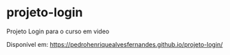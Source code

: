 # projeto-login
Projeto Login para o curso em video 
 
Disponível em: https://pedrohenriquealvesfernandes.github.io/projeto-login/
